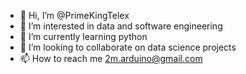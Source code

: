 - 👋 Hi, I’m @PrimeKingTelex
- 👀 I’m interested in data and software engineering
- 🌱 I’m currently learning python
- 💞️ I’m looking to collaborate on data science projects
- 📫 How to reach me 2m.arduino@gmail.com

<!---
PrimeKingTelex/PrimeKingTelex is a ✨ special ✨ repository because its `README.md` (this file) appears on your GitHub profile.
You can click the Preview link to take a look at your changes.
--->
